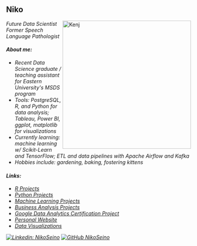 ## Niko
<img align='right' src="https://i.ibb.co/dKjvDsV/Kenj.png" alt="Kenj" border="0" width = "350">
<p><em>Future Data Scientist
</br>Former Speech Language Pathologist</p>

#### About me:
- Recent Data Science graduate / teaching assistant for Eastern University's MSDS program
- Tools: PostgreSQL, R, and Python for data analysis; Tableau, Power BI, ggplot, matplotlib for visualizations
- Currently learning: machine learning w/ Scikit-Learn and TensorFlow; ETL and data pipelines with Apache Airflow and Kafka
- Hobbies include: gardening, baking, fostering kittens

#### Links:

- <a href="https://github.com/NikoSeino/Data-Analysis-in-R">R Projects </a>
- <a href="https://github.com/NikoSeino/Python-Projects">Python Projects </a>
- <a href="https://github.com/NikoSeino/machine-learning">Machine Learning Projects </a>
- <a href="https://github.com/NikoSeino/Business-Analytics">Business Analysis Projects </a>
- <a href="https://github.com/NikoSeino/Bellabeat-case-study">Google Data Analytics Certification Project </a>
- <a href="https://nikoseino.github.io/">Personal Website</a>
- <a href="https://public.tableau.com/app/profile/niko.seino/vizzes#!/">Data Visualizations</a>

[![Linkedin: NikoSeino](https://img.shields.io/badge/-NikoSeino-blue?style=flat-square&logo=Linkedin&logoColor=white&link=https://www.linkedin.com/in/nikoseino/)](https://www.linkedin.com/in/nikoseino/)
[![GitHub NikoSeino](https://img.shields.io/github/followers/NikoSeino?label=follow&style=social)](https://github.com/NikoSeino)

<!---
NikoSeino/NikoSeino is a ✨ special ✨ repository because its `README.md` (this file) appears on your GitHub profile.
You can click the Preview link to take a look at your changes.
--->
